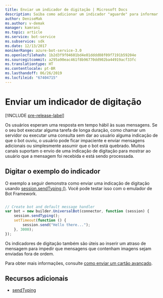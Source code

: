 ```yaml
---
title: Enviar um indicador de digitação | Microsoft Docs
description: Saiba como adicionar um indicador "aguarde" para informar a um usuário que um bot está processando uma solicitação usando o SDK do Bot Framework para Node.js
author: DeniseMak
ms.author: v-demak
manager: kamrani
ms.topic: article
ms.service: bot-service
ms.subservice: sdk
ms.date: 12/13/2017
monikerRange: azure-bot-service-3.0
ms.openlocfilehash: 1b2d3f9f04601bd4e01dddd08f09f7191b59204e
ms.sourcegitcommit: a295a90eac461f8b96770dd902ba44919acf33fc
ms.translationtype: HT
ms.contentlocale: pt-BR
ms.lasthandoff: 06/26/2019
ms.locfileid: "67404715"
---
```

# <a name="send-a-typing-indicator"></a>Enviar um indicador de digitação 

[!INCLUDE [pre-release-label](../includes/pre-release-label-v3.md)]

Os usuários esperam uma resposta em tempo hábil às suas mensagens. Se o seu bot executar alguma tarefa de longa duração, como chamar um servidor ou executar uma consulta sem dar ao usuário alguma indicação de que o bot ouviu, o usuário pode ficar impaciente e enviar mensagens adicionais ou simplesmente assumir que o bot está quebrado.
Muitos canais suportam o envio de uma indicação de digitação para mostrar ao usuário que a mensagem foi recebida e está sendo processada.


## <a name="typing-indicator-example"></a>Digitar o exemplo do indicador

O exemplo a seguir demonstra como enviar uma indicação de digitação usando [session.sendTyping ()][SendTyping].  Você pode testar isso com o emulador de Bot Framework.


```javascript

// Create bot and default message handler
var bot = new builder.UniversalBot(connector, function (session) {
    session.sendTyping();
    setTimeout(function () {
        session.send("Hello there...");
    }, 3000);
});
```

Os indicadores de digitação também são úteis ao inserir um atraso de mensagem para impedir que mensagens que contenham imagens sejam enviadas fora de ordem.

Para obter mais informações, consulte [como enviar um cartão avançado](bot-builder-nodejs-send-rich-cards.md).


## <a name="additional-resources"></a>Recursos adicionais

* [sendTyping][SendTyping]


[SendTyping]: https://docs.botframework.com/node/builder/chat-reference/classes/_botbuilder_d_.session#sendtyping
[IMessage]: http://docs.botframework.com/node/builder/chat-reference/interfaces/_botbuilder_d_.imessage
